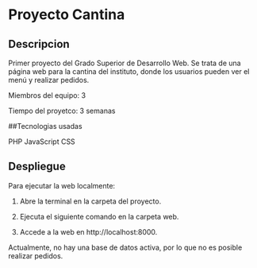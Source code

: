 # Proyecto Cantina

## Descripcion
Primer proyecto del Grado Superior de Desarrollo Web. Se trata de una página web para la cantina del instituto, donde los usuarios pueden ver el menú y realizar pedidos.

Miembros del equipo: 3 

Tiempo del proyetco: 3 semanas

##Tecnologias usadas

PHP
JavaScript
CSS

## Despliegue 
Para ejecutar la web localmente:

1. Abre la terminal en la carpeta del proyecto.
  
2. Ejecuta el siguiente comando en la carpeta web.
  
3. Accede a la web en http://localhost:8000.

Actualmente, no hay una base de datos activa, por lo que no es posible realizar pedidos.
